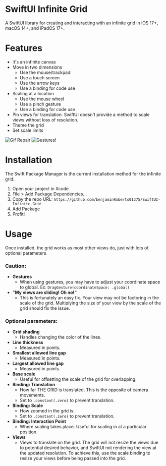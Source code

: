# SwiftUI Infinite Grid
 A SwiftUI library for creating and interacting with an infinite grid in iOS 17+, macOS 14+, and iPadOS 17+.
# Features
- It's an infinite canvas
- Move in two dimensions
    - Use the mouse/trackpad
    - Use a touch screen
    - Use the arrow keys
    - Use a binding for code use
- Scaling at a location
    - Use the mouse wheel
    - Use a pinch gesture
    - Use a binding for code use
- Pin views for translation. SwiftUI doesn't provide a method to scale views without loss of resolution.
- Theme the grid
- Set scale limits
  
![Gif Repair](https://github.com/benjaminRoberts01375/SwiftUI-Infinite-Grid/assets/61424934/d31b740e-eee4-47b9-b1ac-63c77ad355b7)
![Gestures!](https://github.com/benjaminRoberts01375/SwiftUI-Infinite-Grid/assets/61424934/d08739f2-4023-438a-8b40-91cd02166a1b)

# Installation
The Swift Package Manager is the current installation method for the infinite grid.
1. Open your project in Xcode
2. File > Add Package Dependencies...
3. Copy the repo URL: `https://github.com/benjaminRoberts01375/SwiftUI-Infinite-Grid`
4. Add Package
5. Profit!

# Usage
Once installed, the grid works as most other views do, just with lots of optional parameters.
### Caution:
- **Gestures**
    - When using gestures, you may have to adjust your coordinate space to global. Ex: `DragGesture(coordinateSpace: .global)`
- **"My views are sliding! Oh no!"**
    - This is fortunately an easy fix. Your view may not be factoring in the scale of the grid. Multiplying the size of your view by the scale of the grid should fix the issue.

### Optional parameters:
- **Grid shading**
    - Handles changing the color of the lines.
- **Line thickness**
    - Measured in points.
- **Smallest allowed line gap**
    - Measured in points.
- **Largest allowed line gap**
    - Measured in points.
- **Base scale**
    - Useful for offsetting the scale of the grid for overlapping.
- **Binding: Translation**
    - How far THE GRID is translated. This is the opposite of camera movements.
    - Set to `.constant(.zero)` to prevent translation.
- **Binding: Scale**
    - How zoomed in the grid is.
    - Set to `.constant(.zero)` to prevent translation.
- **Binding: Interaction Point**
    - Where scaling takes place. Useful for scaling in at a particular position.
- **Views**
    - Views to translate on the grid. The grid will not resize the views due to potential desired behavior, and SwiftUI not rendering the view at the updated resolution. To achieve this, use the scale binding to resize your views before being passed into the grid.
